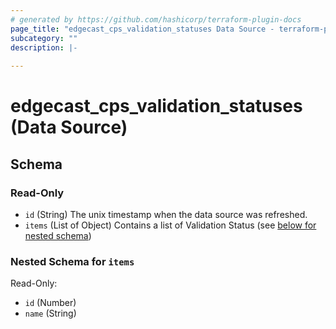 ```yaml
---
# generated by https://github.com/hashicorp/terraform-plugin-docs
page_title: "edgecast_cps_validation_statuses Data Source - terraform-provider-edgecast"
subcategory: ""
description: |-
  
---
```


# edgecast_cps_validation_statuses (Data Source)





<!-- schema generated by tfplugindocs -->
## Schema

### Read-Only

- `id` (String) The unix timestamp when the data source was refreshed.
- `items` (List of Object) Contains a list of Validation Status (see [below for nested schema](#nestedatt--items))

<a id="nestedatt--items"></a>
### Nested Schema for `items`

Read-Only:

- `id` (Number)
- `name` (String)


